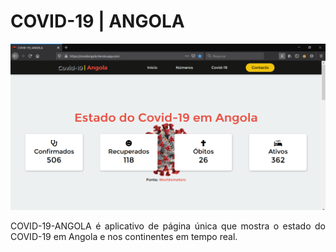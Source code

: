 # COVID-19 | ANGOLA

<img src="galeira/imagens/covid19page.png">

<p align="justify">COVID-19-ANGOLA é aplicativo de página única que  mostra o estado do COVID-19 em Angola e nos continentes em tempo real.</p>


